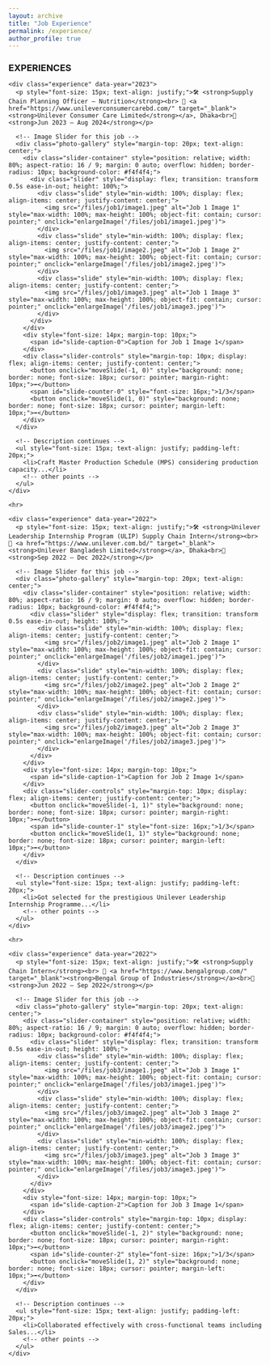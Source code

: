 ```yaml
---
layout: archive
title: "Job Experience"
permalink: /experience/
author_profile: true
---
```


<div class="main-content">
  <div id="experience">
    <h2 style="text-align: left; font-size: 18px; font-weight: bold;">EXPERIENCES</h2>

    <div class="experience" data-year="2023">
      <p style="font-size: 15px; text-align: justify;">🛠 <strong>Supply Chain Planning Officer – Nutrition</strong><br> 🏢 <a href="https://www.unileverconsumercarebd.com/" target="_blank"><strong>Unilever Consumer Care Limited</strong></a>, Dhaka<br>📅 <strong>Jun 2023 – Aug 2024</strong></p>

      <!-- Image Slider for this job -->
      <div class="photo-gallery" style="margin-top: 20px; text-align: center;">
        <div class="slider-container" style="position: relative; width: 80%; aspect-ratio: 16 / 9; margin: 0 auto; overflow: hidden; border-radius: 10px; background-color: #f4f4f4;">
          <div class="slider" style="display: flex; transition: transform 0.5s ease-in-out; height: 100%;">
            <div class="slide" style="min-width: 100%; display: flex; align-items: center; justify-content: center;">
              <img src="/files/job1/image1.jpeg" alt="Job 1 Image 1" style="max-width: 100%; max-height: 100%; object-fit: contain; cursor: pointer;" onclick="enlargeImage('/files/job1/image1.jpeg')">
            </div>
            <div class="slide" style="min-width: 100%; display: flex; align-items: center; justify-content: center;">
              <img src="/files/job1/image2.jpeg" alt="Job 1 Image 2" style="max-width: 100%; max-height: 100%; object-fit: contain; cursor: pointer;" onclick="enlargeImage('/files/job1/image2.jpeg')">
            </div>
            <div class="slide" style="min-width: 100%; display: flex; align-items: center; justify-content: center;">
              <img src="/files/job1/image3.jpeg" alt="Job 1 Image 3" style="max-width: 100%; max-height: 100%; object-fit: contain; cursor: pointer;" onclick="enlargeImage('/files/job1/image3.jpeg')">
            </div>
          </div>
        </div>
        <div style="font-size: 14px; margin-top: 10px;">
          <span id="slide-caption-0">Caption for Job 1 Image 1</span>
        </div>
        <div class="slider-controls" style="margin-top: 10px; display: flex; align-items: center; justify-content: center;">
          <button onclick="moveSlide(-1, 0)" style="background: none; border: none; font-size: 18px; cursor: pointer; margin-right: 10px;">⬅️</button>
          <span id="slide-counter-0" style="font-size: 16px;">1/3</span>
          <button onclick="moveSlide(1, 0)" style="background: none; border: none; font-size: 18px; cursor: pointer; margin-left: 10px;">➡️</button>
        </div>
      </div>

      <!-- Description continues -->
      <ul style="font-size: 15px; text-align: justify; padding-left: 20px;">
        <li>Craft Master Production Schedule (MPS) considering production capacity...</li>
        <!-- other points -->
      </ul>
    </div>

    <hr>

    <div class="experience" data-year="2022">
      <p style="font-size: 15px; text-align: justify;">🛠 <strong>Unilever Leadership Internship Program (ULIP) Supply Chain Intern</strong><br> 🏢 <a href="https://www.unilever.com.bd/" target="_blank"><strong>Unilever Bangladesh Limited</strong></a>, Dhaka<br>📅 <strong>Sep 2022 – Dec 2022</strong></p>

      <!-- Image Slider for this job -->
      <div class="photo-gallery" style="margin-top: 20px; text-align: center;">
        <div class="slider-container" style="position: relative; width: 80%; aspect-ratio: 16 / 9; margin: 0 auto; overflow: hidden; border-radius: 10px; background-color: #f4f4f4;">
          <div class="slider" style="display: flex; transition: transform 0.5s ease-in-out; height: 100%;">
            <div class="slide" style="min-width: 100%; display: flex; align-items: center; justify-content: center;">
              <img src="/files/job2/image1.jpeg" alt="Job 2 Image 1" style="max-width: 100%; max-height: 100%; object-fit: contain; cursor: pointer;" onclick="enlargeImage('/files/job2/image1.jpeg')">
            </div>
            <div class="slide" style="min-width: 100%; display: flex; align-items: center; justify-content: center;">
              <img src="/files/job2/image2.jpeg" alt="Job 2 Image 2" style="max-width: 100%; max-height: 100%; object-fit: contain; cursor: pointer;" onclick="enlargeImage('/files/job2/image2.jpeg')">
            </div>
            <div class="slide" style="min-width: 100%; display: flex; align-items: center; justify-content: center;">
              <img src="/files/job2/image3.jpeg" alt="Job 2 Image 3" style="max-width: 100%; max-height: 100%; object-fit: contain; cursor: pointer;" onclick="enlargeImage('/files/job2/image3.jpeg')">
            </div>
          </div>
        </div>
        <div style="font-size: 14px; margin-top: 10px;">
          <span id="slide-caption-1">Caption for Job 2 Image 1</span>
        </div>
        <div class="slider-controls" style="margin-top: 10px; display: flex; align-items: center; justify-content: center;">
          <button onclick="moveSlide(-1, 1)" style="background: none; border: none; font-size: 18px; cursor: pointer; margin-right: 10px;">⬅️</button>
          <span id="slide-counter-1" style="font-size: 16px;">1/3</span>
          <button onclick="moveSlide(1, 1)" style="background: none; border: none; font-size: 18px; cursor: pointer; margin-left: 10px;">➡️</button>
        </div>
      </div>

      <!-- Description continues -->
      <ul style="font-size: 15px; text-align: justify; padding-left: 20px;">
        <li>Got selected for the prestigious Unilever Leadership Internship Programme...</li>
        <!-- other points -->
      </ul>
    </div>

    <hr>

    <div class="experience" data-year="2022">
      <p style="font-size: 15px; text-align: justify;">🛠 <strong>Supply Chain Intern</strong><br> 🏢 <a href="https://www.bengalgroup.com/" target="_blank"><strong>Bengal Group of Industries</strong></a><br>📅 <strong>Jun 2022 – Sep 2022</strong></p>

      <!-- Image Slider for this job -->
      <div class="photo-gallery" style="margin-top: 20px; text-align: center;">
        <div class="slider-container" style="position: relative; width: 80%; aspect-ratio: 16 / 9; margin: 0 auto; overflow: hidden; border-radius: 10px; background-color: #f4f4f4;">
          <div class="slider" style="display: flex; transition: transform 0.5s ease-in-out; height: 100%;">
            <div class="slide" style="min-width: 100%; display: flex; align-items: center; justify-content: center;">
              <img src="/files/job3/image1.jpeg" alt="Job 3 Image 1" style="max-width: 100%; max-height: 100%; object-fit: contain; cursor: pointer;" onclick="enlargeImage('/files/job3/image1.jpeg')">
            </div>
            <div class="slide" style="min-width: 100%; display: flex; align-items: center; justify-content: center;">
              <img src="/files/job3/image2.jpeg" alt="Job 3 Image 2" style="max-width: 100%; max-height: 100%; object-fit: contain; cursor: pointer;" onclick="enlargeImage('/files/job3/image2.jpeg')">
            </div>
            <div class="slide" style="min-width: 100%; display: flex; align-items: center; justify-content: center;">
              <img src="/files/job3/image3.jpeg" alt="Job 3 Image 3" style="max-width: 100%; max-height: 100%; object-fit: contain; cursor: pointer;" onclick="enlargeImage('/files/job3/image3.jpeg')">
            </div>
          </div>
        </div>
        <div style="font-size: 14px; margin-top: 10px;">
          <span id="slide-caption-2">Caption for Job 3 Image 1</span>
        </div>
        <div class="slider-controls" style="margin-top: 10px; display: flex; align-items: center; justify-content: center;">
          <button onclick="moveSlide(-1, 2)" style="background: none; border: none; font-size: 18px; cursor: pointer; margin-right: 10px;">⬅️</button>
          <span id="slide-counter-2" style="font-size: 16px;">1/3</span>
          <button onclick="moveSlide(1, 2)" style="background: none; border: none; font-size: 18px; cursor: pointer; margin-left: 10px;">➡️</button>
        </div>
      </div>

      <!-- Description continues -->
      <ul style="font-size: 15px; text-align: justify; padding-left: 20px;">
        <li>Collaborated effectively with cross-functional teams including Sales...</li>
        <!-- other points -->
      </ul>
    </div>
  </div>
</div>

<div id="imageModal" style="display: none; position: fixed; top: 0; left: 0; width: 100%; height: 100%; background-color: rgba(0, 0, 0, 0.8); z-index: 1000; align-items: center; justify-content: center;">
  <span style="position: absolute; top: 20px; right: 30px; font-size: 30px; color: white; cursor: pointer;" onclick="closeModal()">&times;</span>
  <img id="modalImage" src="" style="max-width: 90%; max-height: 90%; border-radius: 10px;">
</div>

<script>
let currentSlides = [0, 0, 0]; // Current slide for each slider
const totalSlides = 3;
const captions = [
  ["Caption for Job 1 Image 1", "Caption for Job 1 Image 2", "Caption for Job 1 Image 3"],
  ["Caption for Job 2 Image 1", "Caption for Job 2 Image 2", "Caption for Job 2 Image 3"],
  ["Caption for Job 3 Image 1", "Caption for Job 3 Image 2", "Caption for Job 3 Image 3"]
];

function moveSlide(direction, sliderIndex) {
  const slider = document.querySelectorAll('.slider')[sliderIndex];
  currentSlides[sliderIndex] = (currentSlides[sliderIndex] + direction + totalSlides) % totalSlides;
  slider.style.transform = `translateX(-${currentSlides[sliderIndex] * 100}%)`;
  document.getElementById(`slide-counter-${sliderIndex}`).textContent = `${currentSlides[sliderIndex] + 1}/${totalSlides}`;
  document.getElementById(`slide-caption-${sliderIndex}`).textContent = captions[sliderIndex][currentSlides[sliderIndex]];
}

function enlargeImage(src) {
  const modal = document.getElementById('imageModal');
  const modalImage = document.getElementById('modalImage');
  modal.style.display = 'flex';
  modalImage.src = src;
}

function closeModal() {
  const modal = document.getElementById('imageModal');
  modal.style.display = 'none';
}
</script>
